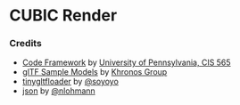 CUBIC Render
===============


### Credits

* [Code Framework](https://github.com/CIS565-Fall-2018/Project4-CUDA-Rasterizer) by [University of Pennsylvania, CIS 565](https://cis565-fall-2022.github.io/)
* [glTF Sample Models](https://github.com/KhronosGroup/glTF-Sample-Models/tree/master/1.0) by  [Khronos Group](https://github.com/KhronosGroup)
* [tinygltfloader](https://github.com/syoyo/tinygltfloader) by [@soyoyo](https://github.com/syoyo)
* [json](https://github.com/nlohmann/json) by [@nlohmann](https://github.com/nlohmann)
